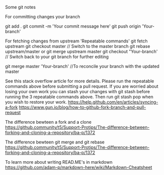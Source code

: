 Some git notes 

For committing changes your branch 

git add .
git commit -m 'Your commit message here'
git push origin 'Your-branch'  

For fetching changes from upstream 
'Repeatable commands'
git fetch upstream
git checkout master // Switch to the master branch
git rebase upstream/master or git merge upstream master 
git checkout "Your-branch' // Switch back to your git branch for further editing

git merge master 'Your-branch' //To reconcile your branch with the updated master

See this stack overflow article for more details.
Please run the repeatable commands above before submitting a pull request.
If you are worried about losing your own work you can stash your changes with git stash before running the 3 repeatable commands above.
Then run git stash pop when you wish to restore your work.
https://help.github.com/en/articles/syncing-a-fork
https://www.gun.io/blog/how-to-github-fork-branch-and-pull-request

The difference bewteen a fork and a clone
https://github.community/t5/Support-Protips/The-difference-between-forking-and-cloning-a-repository/ba-p/1372

The difference bewteen git merge and git rebase
https://github.community/t5/Support-Protips/The-difference-between-forking-and-cloning-a-repository/ba-p/1372

To learn more about writing READ.ME's in markdown
https://github.com/adam-p/markdown-here/wiki/Markdown-Cheatsheet